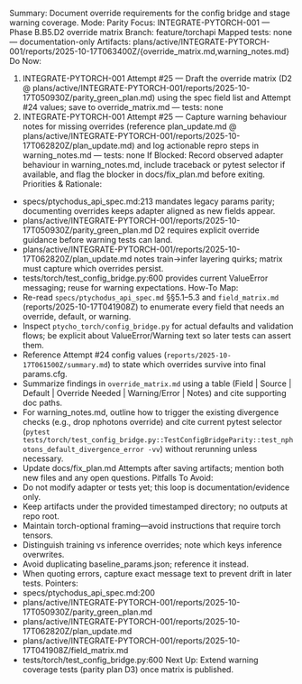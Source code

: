 Summary: Document override requirements for the config bridge and stage warning coverage.
Mode: Parity
Focus: INTEGRATE-PYTORCH-001 — Phase B.B5.D2 override matrix
Branch: feature/torchapi
Mapped tests: none — documentation-only
Artifacts: plans/active/INTEGRATE-PYTORCH-001/reports/2025-10-17T063400Z/{override_matrix.md,warning_notes.md}
Do Now:
1. INTEGRATE-PYTORCH-001 Attempt #25 — Draft the override matrix (D2 @ plans/active/INTEGRATE-PYTORCH-001/reports/2025-10-17T050930Z/parity_green_plan.md) using the spec field list and Attempt #24 values; save to override_matrix.md — tests: none
2. INTEGRATE-PYTORCH-001 Attempt #25 — Capture warning behaviour notes for missing overrides (reference plan_update.md @ plans/active/INTEGRATE-PYTORCH-001/reports/2025-10-17T062820Z/plan_update.md) and log actionable repro steps in warning_notes.md — tests: none
If Blocked: Record observed adapter behaviour in warning_notes.md, include traceback or pytest selector if available, and flag the blocker in docs/fix_plan.md before exiting.
Priorities & Rationale:
- specs/ptychodus_api_spec.md:213 mandates legacy params parity; documenting overrides keeps adapter aligned as new fields appear.
- plans/active/INTEGRATE-PYTORCH-001/reports/2025-10-17T050930Z/parity_green_plan.md D2 requires explicit override guidance before warning tests can land.
- plans/active/INTEGRATE-PYTORCH-001/reports/2025-10-17T062820Z/plan_update.md notes train→infer layering quirks; matrix must capture which overrides persist.
- tests/torch/test_config_bridge.py:600 provides current ValueError messaging; reuse for warning expectations.
How-To Map:
- Re-read `specs/ptychodus_api_spec.md` §§5.1–5.3 and `field_matrix.md` (reports/2025-10-17T041908Z) to enumerate every field that needs an override, default, or warning.
- Inspect `ptycho_torch/config_bridge.py` for actual defaults and validation flows; be explicit about ValueError/Warning text so later tests can assert them.
- Reference Attempt #24 config values (`reports/2025-10-17T061500Z/summary.md`) to state which overrides survive into final params.cfg.
- Summarize findings in `override_matrix.md` using a table (Field | Source | Default | Override Needed | Warning/Error | Notes) and cite supporting doc paths.
- For warning_notes.md, outline how to trigger the existing divergence checks (e.g., drop nphotons override) and cite current pytest selector (`pytest tests/torch/test_config_bridge.py::TestConfigBridgeParity::test_nphotons_default_divergence_error -vv`) without rerunning unless necessary.
- Update docs/fix_plan.md Attempts after saving artifacts; mention both new files and any open questions.
Pitfalls To Avoid:
- Do not modify adapter or tests yet; this loop is documentation/evidence only.
- Keep artifacts under the provided timestamped directory; no outputs at repo root.
- Maintain torch-optional framing—avoid instructions that require torch tensors.
- Distinguish training vs inference overrides; note which keys inference overwrites.
- Avoid duplicating baseline_params.json; reference it instead.
- When quoting errors, capture exact message text to prevent drift in later tests.
Pointers:
- specs/ptychodus_api_spec.md:200
- plans/active/INTEGRATE-PYTORCH-001/reports/2025-10-17T050930Z/parity_green_plan.md
- plans/active/INTEGRATE-PYTORCH-001/reports/2025-10-17T062820Z/plan_update.md
- plans/active/INTEGRATE-PYTORCH-001/reports/2025-10-17T041908Z/field_matrix.md
- tests/torch/test_config_bridge.py:600
Next Up: Extend warning coverage tests (parity plan D3) once matrix is published.
